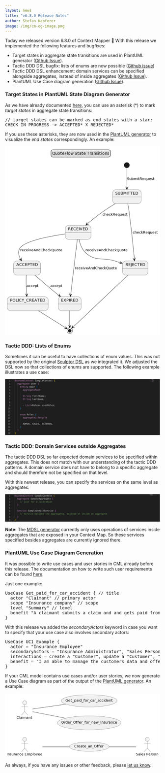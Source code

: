 ```yaml
---
layout: news
title: "v6.8.0 Release Notes"
author: Stefan Kapferer
image: /img/cm-og-image.png
---
```


Today we released version 6.8.0 of Context Mapper 🥳 With this release we implemented the following features and bugfixes:

 * Target states in aggregate state transitions are used in PlantUML generator ([Github Issue](https://github.com/ContextMapper/context-mapper-dsl/issues/316)).
 * Tactic DDD DSL bugfix: lists of enums are now possible ([Github issue](https://github.com/ContextMapper/context-mapper-dsl/issues/325))
 * Tactic DDD DSL enhancement: domain services can be specified alongside aggregates, instead of inside aggregates ([Github Issue](https://github.com/ContextMapper/context-mapper-dsl/issues/326)).
 * PlantUML Use Case diagram generation  ([Github Issue](https://github.com/ContextMapper/context-mapper-dsl/issues/291)).


### Target States in PlantUML State Diagram Generator
As we have already documented [here](/docs/aggregate/#aggregate-lifecycle-and-state-transitions), you can use an asterisk (*) to mark _target states_ in aggregate state transitions:

<div class="highlight"><pre>
<span class="c">// target states can be marked as end states with a star:</span>
CHECK_IN_PROGRESS -&gt; ACCEPTED* <span class="k">X</span> REJECTED*
</pre></div>

If you use these asterisks, they are now used in the [PlantUML generator](/docs/plant-uml/#uml-state-diagram) to visualize the _end states_ correspondingly. An example:

<a href="/img/QuoteRequestFlow_BC_InsuranceQuotes_QuoteRequestFlow_StateDiagram_with-end-States.png">![PlantUML State Diagram](/img/QuoteRequestFlow_BC_InsuranceQuotes_QuoteRequestFlow_StateDiagram_with-end-States.png)</a>

### Tactic DDD: Lists of Enums
Sometimes it can be useful to have collections of enum values. This was not supported by the original [Sculptor DSL](http://sculptorgenerator.org/) as we integrated it. We adjusted the DSL now so that collections of enums are supported. The following example illustrates a use case:

![List of Enums](/img/list-of-enums-sample.png)

### Tactic DDD: Domain Services outside Aggregates
The tactic DDD DSL so far expected domain services to be specified within aggregates. This does not match with our understanding of the tactic DDD patterns. A domain service does not have to belong to a specific aggregate and should therefore not be specified on that level. 

With this newest release, you can specify the services on the same level as aggregates:

![Domain Services on Aggregate Level](/img/domain-services-on-aggregate-level-example.png)

**Note:** The [MDSL generator](/docs/mdsl/) currently only uses operations of services inside aggregates that are exposed in your Context Map. So these services specified besides aggregates are currently ignored there.

### PlantUML Use Case Diagram Generation
It was possible to write use cases and user stories in CML already before this release. The documentation on how to write such user requirements can be found [here](/docs/user-requirements/).

Just one example:

<div class="highlight"><pre><span></span><span class="k">UseCase</span> Get_paid_for_car_accident { <span class="c">// title</span>
  <span class="k">actor</span> <span class="s">&quot;Claimant&quot;</span> <span class="c">// primary actor</span>
  <span class="k">scope</span> <span class="s">&quot;Insurance company&quot;</span> <span class="c">// scope</span>
  <span class="k">level</span> <span class="s">&quot;Summary&quot;</span> <span class="c">// level</span>
  <span class="k">benefit</span> <span class="s">&quot;A claimant submits a claim and and gets paid from the insurance company.&quot;</span> <span class="c">// story (brief summary)</span>
}
</pre></div>

With this release we added the _secondaryActors_ keyword in case you want to specify that your use case also involves secondary actors:

<div class="highlight"><pre><span></span><span class="k">UseCase</span> UC1_Example {
  <span class="k">actor</span> = <span class="s">&quot;Insurance Employee&quot;</span>
  <span class="k">secondaryActors</span> = <span class="s">&quot;Insurance Administrator&quot;</span>, <span class="s">&quot;Sales Person&quot;</span>
  <span class="k">interactions</span> = <span class="k">create</span> <span class="k">a</span> <span class="s">&quot;Customer&quot;</span>, <span class="k">update</span> <span class="k">a</span> <span class="s">&quot;Customer&quot;</span>, <span class="s">&quot;offer&quot;</span> <span class="k">a</span> <span class="s">&quot;Contract&quot;</span>
  <span class="k">benefit</span> = <span class="s">&quot;I am able to manage the customers data and offer them insurance contracts.&quot;</span>
}
</pre></div>

If your CML model contains use cases and/or user stories, we now generate a Use Case diagram as part of the output of the [PlantUML generator](/docs/plant-uml/#uml-use-case-diagrams). An example: 

<a href="/img/plantuml-generation-use-case-diagram-example.png">![PlantUML Use Case Diagram](/img/plantuml-generation-use-case-diagram-example.png)</a>


As always, if you have any issues or other feedback, please [let us know](/getting-involved/).
